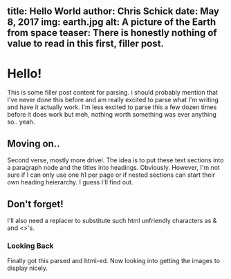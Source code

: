 title: Hello World
author: Chris Schick
date: May 8, 2017
img: earth.jpg
alt: A picture of the Earth from space
teaser: There is honestly nothing of value to read in this first, filler post.
---

# Hello!

This is some filler post content for parsing. i should probably mention that I've never done this before and am really excited to parse what I'm writing and have it actually work. I'm less excited to parse this a few dozen times before it does work but meh, nothing worth something was ever anything so.. yeah.

## Moving on..

Second verse, mostly more drivel. The idea is to put these text sections into a paragraph node and the titles into headings. Obviously. However, I'm not sure if I can only use one h1 per page or if nested sections can start their own heading heierarchy. I guess I'll find out.

## Don't forget!

I'll also need a replacer to substitute such html unfriendly characters as & and <>'s.

### Looking Back

Finally got this parsed and html-ed. Now looking into getting the images to display nicely.
